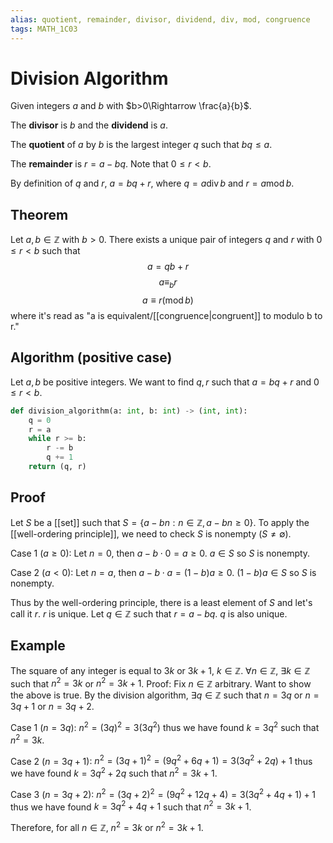 ```yaml
---
alias: quotient, remainder, divisor, dividend, div, mod, congruence
tags: MATH_1C03
---
```

# Division Algorithm
Given integers $a$ and $b$ with $b>0\Rightarrow \frac{a}{b}$.

The **divisor** is $b$ and the **dividend** is $a$. 

The **quotient** of $a$ by $b$ is the largest integer $q$ such that $bq\leq a$. 

The **remainder** is $r=a-bq$. Note that $0\leq r < b$. 

By definition of $q$ and $r$, $a=bq+r$, where $q=a\operatorname{div}b$ and $r=a\operatorname{mod}b$. 

## Theorem
Let $a,b\in\mathbb{Z}$ with $b>0$. There exists a unique pair of integers $q$ and $r$ with $0\leq r < b$ such that 
$$a=qb+r$$
$$a\equiv_br$$
$$a\equiv r(\operatorname{mod} b)$$
where it's read as "a is equivalent/[[congruence|congruent]] to modulo b to r."

## Algorithm (positive case)
Let $a,b$ be positive integers. We want to find $q,r$ such that $a=bq+r$ and $0\leq r < b$. 
```python
def division_algorithm(a: int, b: int) -> (int, int):
	q = 0
	r = a
	while r >= b:
		r -= b
		q += 1
	return (q, r)
```

## Proof
Let $S$ be a [[set]] such that $S=\left\{a-bn:n\in\mathbb{Z},a-bn\geq 0\right\}$. To apply the [[well-ordering principle]], we need to check $S$ is nonempty ($S\neq\emptyset$).

Case 1 ($a\geq0$): Let $n=0$, then $a-b\cdot 0=a\geq0$. $a\in S$ so $S$ is nonempty.

Case 2 ($a<0$): Let $n=a$, then $a-b\cdot a=(1-b)a\geq0$. $(1-b)a\in S$ so $S$ is nonempty. 

Thus by the well-ordering principle, there is a least element of $S$ and let's call it $r$. $r$ is unique. Let $q\in\mathbb{Z}$ such that $r=a-bq$. $q$ is also unique. 

## Example
The square of any integer is equal to $3k$ or $3k+1$, $k\in\mathbb{Z}$. 
$\forall n\in \mathbb{Z}$, $\exists k\in \mathbb{Z}$ such that $n^2=3k$ or $n^2=3k+1$. 
Proof: Fix $n\in\mathbb{Z}$ arbitrary. Want to show the above is true. By the division algorithm, $\exists q\in\mathbb{Z}$ such that $n=3q$ or $n=3q+1$ or $n=3q+2$. 

Case 1 ($n=3q$): $n^2=(3q)^2=3(3q^2)$ thus we have found $k=3q^2$ such that $n^2=3k$. 

Case 2 ($n=3q+1$): $n^2=(3q+1)^2=(9q^2+6q+1)=3(3q^2+2q)+1$ thus we have found $k=3q^2+2q$ such that $n^2=3k+1$.

Case 3 ($n=3q+2$): $n^2=(3q+2)^2=(9q^2+12q+4)=3(3q^2+4q+1)+1$ thus we have found $k=3q^2+4q+1$ such that $n^2=3k+1$. 

Therefore, for all $n\in\mathbb{Z}$, $n^2=3k$ or $n^2=3k+1$. 
